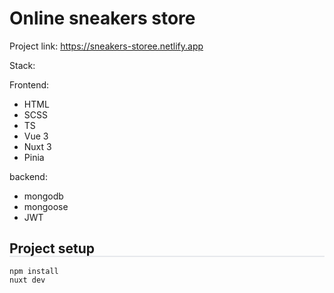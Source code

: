 # Online sneakers store

Project link:
<a>https://sneakers-storee.netlify.app</a>

Stack:

Frontend:
- HTML
- SCSS
- TS
- Vue 3
- Nuxt 3
- Pinia

backend:
- mongodb
- mongoose
- JWT

## Project setup

<div style="border: 1px solid rgba(133, 143, 164, 0.2); margin-top: -1.2rem; margin-bottom: 1rem;">
  <!-- Ваше содержимое README файла -->
</div>

```
npm install
nuxt dev
```

